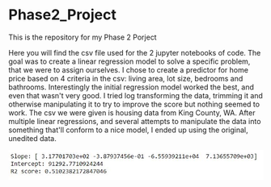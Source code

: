 # Phase2_Project
This is the repository for my Phase 2 Porject

Here you will find the csv file used for the 2 jupyter notebooks of code. The goal was to create a linear regression model to solve a specific problem, that we were to assign ourselves. I chose to create a predictor for home price based on 4 criteria in the csv: living area, lot size, bedrooms and bathrooms.
Interestingly the initial regression model worked the best, and even that wasn't very good. I tried log transforming the data, trimming it and otherwise manipulating it to try to improve the score but nothing seemed to work. 
The csv we were given is housing data from King County, WA.
After multiple linear regressions, and several attempts to manipulate the data into something that'll conform to a nice model, I ended up using the original, unedited data.

![alt text](https://github.com/djournic/Phase2_Project/blob/main/Image1.JPG?raw=true)
